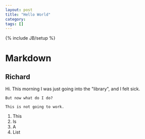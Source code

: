 ```yaml
---
layout: post
title: "Hello World"
category: 
tags: []
---
```

{% include JB/setup %}

Markdown
========

Richard
-------

Hi. This morning I was just going into the "library", and I felt sick.

    But now what do I do?

    This is not going to work.



1. This
2. Is
3. A
4. List

